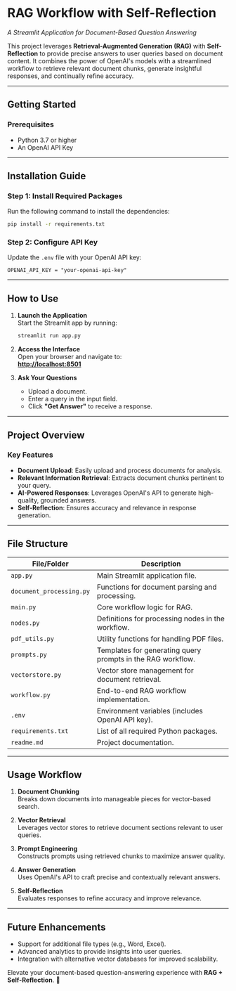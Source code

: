 # **RAG Workflow with Self-Reflection**  
*A Streamlit Application for Document-Based Question Answering*

This project leverages **Retrieval-Augmented Generation (RAG)** with **Self-Reflection** to provide precise answers to user queries based on document content. It combines the power of OpenAI's models with a streamlined workflow to retrieve relevant document chunks, generate insightful responses, and continually refine accuracy.

---

## **Getting Started**

### **Prerequisites**
- Python 3.7 or higher  
- An OpenAI API Key  

---

## **Installation Guide**

### **Step 1: Install Required Packages**  
Run the following command to install the dependencies:

```bash
pip install -r requirements.txt
```

### **Step 2: Configure API Key**  
Update the `.env` file with your OpenAI API key:

```plaintext
OPENAI_API_KEY = "your-openai-api-key"
```

---

## **How to Use**

1. **Launch the Application**  
   Start the Streamlit app by running:

   ```bash
   streamlit run app.py
   ```

2. **Access the Interface**  
   Open your browser and navigate to:  
   **[http://localhost:8501](http://localhost:8501)**

3. **Ask Your Questions**  
   - Upload a document.
   - Enter a query in the input field.
   - Click **"Get Answer"** to receive a response.

---

## **Project Overview**

### **Key Features**  
- **Document Upload**: Easily upload and process documents for analysis.  
- **Relevant Information Retrieval**: Extracts document chunks pertinent to your query.  
- **AI-Powered Responses**: Leverages OpenAI's API to generate high-quality, grounded answers.  
- **Self-Reflection**: Ensures accuracy and relevance in response generation.

---

## **File Structure**

| **File/Folder**         | **Description**                                              |
|--------------------------|--------------------------------------------------------------|
| `app.py`                | Main Streamlit application file.                             |
| `document_processing.py` | Functions for document parsing and processing.               |
| `main.py`               | Core workflow logic for RAG.                                 |
| `nodes.py`              | Definitions for processing nodes in the workflow.            |
| `pdf_utils.py`          | Utility functions for handling PDF files.                    |
| `prompts.py`            | Templates for generating query prompts in the RAG workflow.  |
| `vectorstore.py`        | Vector store management for document retrieval.              |
| `workflow.py`           | End-to-end RAG workflow implementation.                      |
| `.env`                  | Environment variables (includes OpenAI API key).             |
| `requirements.txt`      | List of all required Python packages.                        |
| `readme.md`             | Project documentation.                                       |

---

## **Usage Workflow**

1. **Document Chunking**  
   Breaks down documents into manageable pieces for vector-based search.

2. **Vector Retrieval**  
   Leverages vector stores to retrieve document sections relevant to user queries.

3. **Prompt Engineering**  
   Constructs prompts using retrieved chunks to maximize answer quality.

4. **Answer Generation**  
   Uses OpenAI's API to craft precise and contextually relevant answers.

5. **Self-Reflection**  
   Evaluates responses to refine accuracy and improve relevance.

---

## **Future Enhancements**
- Support for additional file types (e.g., Word, Excel).  
- Advanced analytics to provide insights into user queries.  
- Integration with alternative vector databases for improved scalability.  

Elevate your document-based question-answering experience with **RAG + Self-Reflection**. 🚀